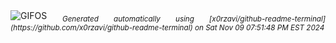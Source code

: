 <div align="justify">
<picture>
    <source media="(prefers-color-scheme: dark)" srcset="https://i.ibb.co/Csy1W79/output-gif.gif">
    <source media="(prefers-color-scheme: light)" srcset="https://i.ibb.co/Csy1W79/output-gif.gif">
    <img alt="GIFOS" src="https://i.ibb.co/Csy1W79/output-gif.gif">
</picture>
<sub><i>Generated automatically using [x0rzavi/github-readme-terminal](https://github.com/x0rzavi/github-readme-terminal) on Sat Nov 09 07:51:48 PM EST 2024</i></sub>
</div>

<!--  -->
